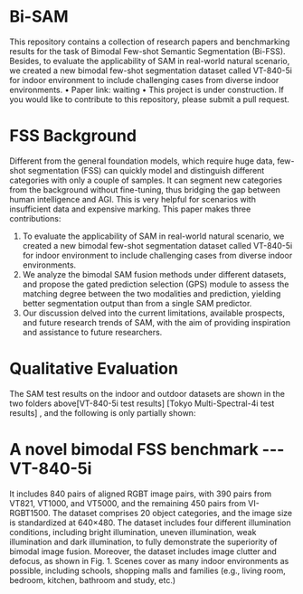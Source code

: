 # Bi-SAM
This repository contains a collection of research papers and benchmarking results for the task of Bimodal Few-shot Semantic Segmentation (Bi-FSS). Besides, to evaluate the applicability of SAM in real-world natural scenario, we created a new bimodal few-shot segmentation dataset called VT-840-5i for indoor environment to include challenging cases from diverse indoor environments. 
•	Paper link: waiting
•	This project is under construction. If you would like to contribute to this repository, please submit a pull request.

# FSS Background
Different from the general foundation models, which require huge data, few-shot segmentation (FSS) can quickly model and distinguish different categories with only a couple of samples. It can segment new categories from the background without fine-tuning, thus bridging the gap between human intelligence and AGI. This is very helpful for scenarios with insufficient data and expensive marking.
This paper makes three contributions:
1) To evaluate the applicability of SAM in real-world natural scenario, we created a new bimodal few-shot segmentation dataset called VT-840-5i for indoor environment to include challenging cases from diverse indoor environments. 
2) We analyze the bimodal SAM fusion methods under different datasets, and propose the gated prediction selection (GPS) module to assess the matching degree between the two modalities and prediction, yielding better segmentation output than from a single SAM predictor.
3) Our discussion delved into the current limitations, available prospects, and future research trends of SAM, with the aim of providing inspiration and assistance to future researchers.

# Qualitative Evaluation
The SAM test results on the indoor and outdoor datasets are shown in the two folders above[VT-840-5i test results] [Tokyo Multi-Spectral-4i test results] , and the following is only partially shown:

# A novel bimodal FSS benchmark --- VT-840-5i
It includes 840 pairs of aligned RGBT image pairs, with 390 pairs from VT821, VT1000, and VT5000, and the remaining 450 pairs from VI-RGBT1500. The dataset comprises 20 object categories, and the image size is standardized at 640×480. The dataset includes four different illumination conditions, including bright illumination, uneven illumination, weak illumination and dark illumination, to fully demonstrate the superiority of bimodal image fusion. Moreover, the dataset includes image clutter and defocus, as shown in Fig. 1. Scenes cover as many indoor environments as possible, including schools, shopping malls and families (e.g., living room, bedroom, kitchen, bathroom and study, etc.) 
# 
